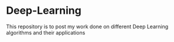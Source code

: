# Deep-Learning

This repository is to post my work done on different Deep Learning algorithms and their applications
